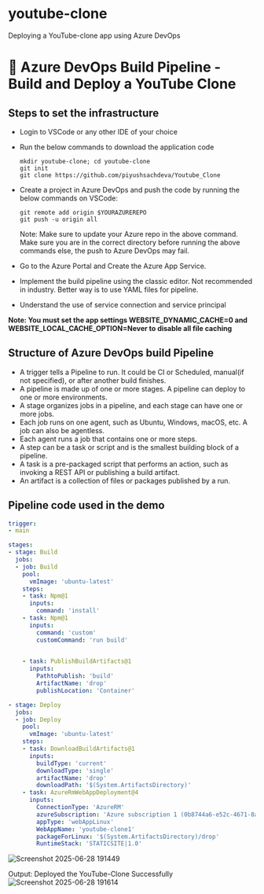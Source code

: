 # youtube-clone
Deploying a YouTube-clone app using Azure DevOps


# 🚀 Azure DevOps Build Pipeline - Build and Deploy a YouTube Clone 


## Steps to set the infrastructure
- Login to VSCode or any other IDE of your choice
- Run the below commands to download the application code
  ```
  mkdir youtube-clone; cd youtube-clone
  git init
  git clone https://github.com/piyushsachdeva/Youtube_Clone
  ```
- Create a project in Azure DevOps and push the code by running the below commands on VSCode:
  ```
  git remote add origin $YOURAZUREREPO
  git push -u origin all
  ```
  Note: Make sure to update your Azure repo in the above command. Make sure you are in the correct directory before running the above commands else, the push to Azure DevOps may fail.

- Go to the Azure Portal and Create the Azure App Service.

- Implement the build pipeline using the classic editor. Not recommended in industry. Better way is to use   YAML files for pipeline.

- Understand the use of service connection and service principal


**Note: You must set the app settings WEBSITE_DYNAMIC_CACHE=0 and WEBSITE_LOCAL_CACHE_OPTION=Never to disable all file caching**


## Structure of Azure DevOps build Pipeline


*  A trigger tells a Pipeline to run. It could be CI or Scheduled, manual(if not specified), or after another build finishes.
*  A pipeline is made up of one or more stages. A pipeline can deploy to one or more environments.
*  A stage organizes jobs in a pipeline, and each stage can have one or more jobs.
*  Each job runs on one agent, such as Ubuntu, Windows, macOS, etc. A job can also be agentless.
*  Each agent runs a job that contains one or more steps.
*  A step can be a task or script and is the smallest building block of a pipeline.
*  A task is a pre-packaged script that performs an action, such as invoking a REST API or publishing a build artifact.
*  An artifact is a collection of files or packages published by a run.

## Pipeline code used in the demo

``` YAML
trigger: 
- main

stages:
- stage: Build
  jobs:
  - job: Build
    pool:
      vmImage: 'ubuntu-latest'
    steps:
    - task: Npm@1
      inputs:
        command: 'install'
    - task: Npm@1
      inputs:
        command: 'custom'
        customCommand: 'run build'

    
    - task: PublishBuildArtifacts@1
      inputs:
        PathtoPublish: 'build'
        ArtifactName: 'drop'
        publishLocation: 'Container'

- stage: Deploy 
  jobs:
  - job: Deploy
    pool:
      vmImage: 'ubuntu-latest'
    steps:
    - task: DownloadBuildArtifacts@1
      inputs:
        buildType: 'current'
        downloadType: 'single'
        artifactName: 'drop'
        downloadPath: '$(System.ArtifactsDirectory)'
    - task: AzureRmWebAppDeployment@4
      inputs:
        ConnectionType: 'AzureRM'
        azureSubscription: 'Azure subscription 1 (0b8744a6-e52c-4671-8afc-b21956415ad4)'
        appType: 'webAppLinux'
        WebAppName: 'youtube-clone1'
        packageForLinux: '$(System.ArtifactsDirectory)/drop'
        RuntimeStack: 'STATICSITE|1.0'
```

![Screenshot 2025-06-28 191449](https://github.com/user-attachments/assets/1e96464b-7da8-41d8-8c93-4290ea679f72)

Output: Deployed the YouTube-Clone Successfully
![Screenshot 2025-06-28 191614](https://github.com/user-attachments/assets/f75aa42a-38a3-4529-91e2-28deb3829abf)


